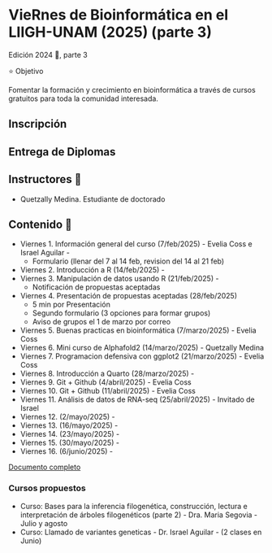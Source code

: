 # VieRnes de Bioinformática en el LIIGH-UNAM (2025) (parte 3)

Edición 2024 💜, parte 3

⭐ Objetivo

Fomentar la formación y crecimiento en bioinformática a través de cursos gratuitos para toda la comunidad interesada.

## Inscripción

## Entrega de Diplomas


## Instructores 👾

- Quetzally Medina. Estudiante de doctorado

## Contenido 📌

- Viernes 1. Información general del curso (7/feb/2025) - Evelia Coss e Israel Aguilar -
    + Formulario (llenar del 7 al 14 feb, revision del 14 al 21 feb)
- Viernes 2. Introducción a R (14/feb/2025) -
- Viernes 3. Manipulación de datos usando R (21/feb/2025) -
    + Notificación de propuestas aceptadas
- Viernes 4. Presentación de propuestas aceptadas (28/feb/2025)
    + 5 min por Presentación
    + Segundo formulario (3 opciones para formar grupos)
    + Aviso de grupos el 1 de marzo por correo
- Viernes 5. Buenas practicas en bioinformática (7/marzo/2025) - Evelia Coss
- Viernes 6. Mini curso de Alphafold2 (14/marzo/2025) - Quetzally Medina
- Viernes 7. Programacion defensiva con ggplot2 (21/marzo/2025) - Evelia Coss
- Viernes 8. Introducción a Quarto (28/marzo/2025) -
- Viernes 9. Git + Github (4/abril/2025) - Evelia Coss
- Viernes 10. Git + Github (11/abril/2025) - Evelia Coss
- Viernes 11. Análisis de datos de RNA-seq (25/abril/2025) - Invitado de Israel
- Viernes 12.  (2/mayo/2025) -
- Viernes 13.  (16/mayo/2025) -
- Viernes 14.  (23/mayo/2025) -
- Viernes 15.  (30/mayo/2025) -
- Viernes 16.  (6/junio/2025) -

[Documento completo](https://docs.google.com/document/d/11o38TvNci4RLnZ-URNbu1L7dZVCgameBzre92w46bu0/edit?usp=sharing)

### Cursos propuestos

- Curso: Bases para la inferencia filogenética, construcción, lectura e interpretación de árboles filogenéticos (parte 2) - Dra. Maria Segovia - Julio y agosto
- Curso: Llamado de variantes geneticas - Dr. Israel Aguilar - (2 clases en Junio)
